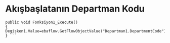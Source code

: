 # Akışbaşlatanın Departman Kodu

```
public void Fonksiyon1_Execute()
{
Degisken1.Value=ebaflow.GetFlowObjectValue("Departman1.DepartmentCode").ToString();
} ```

``````

